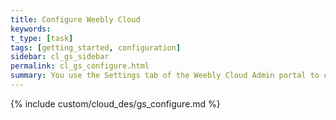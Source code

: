 ```yaml
---
title: Configure Weebly Cloud
keywords:
t_type: [task]
tags: [getting_started, configuration]
sidebar: cl_gs_sidebar
permalink: cl_gs_configure.html
summary: You use the Settings tab of the Weebly Cloud Admin portal to configure your cloud account. You can add your logo and other company links and contact info, configure locale settings like time and date, set up messages for our support team, set up your domain and URLs, contacts, and access your API keys.
---
```

{% include custom/cloud_des/gs_configure.md %}




